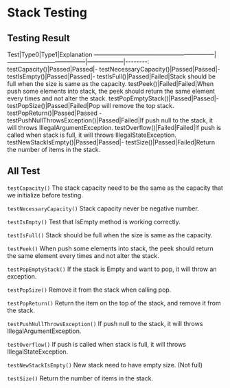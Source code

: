 # Stack Testing

## Testing Result
Test|Type0|Type1|Explanation
————————————————————|—————————————|——————|--------:
testCapacity()|Passed|Passed|-
testNecessaryCapacity()|Passed|Passed|-
testIsEmpty()|Passed|Passed|-
testIsFull()|Passed|Failed|Stack should be full when the size is same as the capacity.
testPeek()|Failed|Failed|When push some elements into stack, the peek should return the same element every times and not alter the stack.
testPopEmptyStack()|Passed|Passed|-
testPopSize()|Passed|Failed|Pop will remove the top stack.
testPopReturn()|Passed|Passed -
testPushNullThrowsException()|Passed|Failed|If push null to the stack, it will throws IllegalArgumentException.
testOverflow()|Failed|Failed|If push is called when stack is full, it will throws IllegalStateException.
testNewStackIsEmpty()|Passed|Passed|-
testSize()|Passed|Failed|Return the number of items in the stack.

## All Test
``` testCapacity() ``` The stack capacity need to be the same as the capacity that we initialize before testing.

``` testNecessaryCapacity() ``` Stack capacity never be negative number.

``` testIsEmpty() ``` Test that IsEmpty method is working correctly.

``` testIsFull() ``` Stack should be full when the size is same as the capacity.

``` testPeek() ``` When push some elements into stack, the peek should return the same element every times and not alter the stack.

``` testPopEmptyStack() ``` If the stack is Empty and want to pop, it will throw an exception.

``` testPopSize() ``` Remove it from the stack when calling pop.

``` testPopReturn() ``` Return the item on the top of the stack, and remove it from the stack.

``` testPushNullThrowsException() ``` If push null to the stack, it will throws IllegalArgumentException.

``` testOverflow() ``` If push is called when stack is full, it will throws IllegalStateException.

``` testNewStackIsEmpty() ``` New stack need to have empty size. (Not full)

``` testSize() ``` Return the number of items in the stack.
